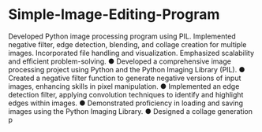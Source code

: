 # Simple-Image-Editing-Program
Developed Python image processing program using PIL. Implemented negative filter, edge detection, blending, and collage creation for multiple images. Incorporated file handling and visualization. Emphasized scalability and efficient problem-solving.
● Developed a comprehensive image processing project using Python and the Python Imaging Library (PIL).
● Created a negative filter function to generate negative versions of input images, enhancing skills in pixel manipulation.
● Implemented an edge detection filter, applying convolution techniques to identify and highlight edges within images.
● Demonstrated proficiency in loading and saving images using the Python Imaging Library.
● Designed a collage generation p
